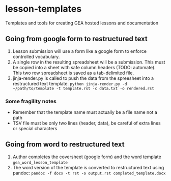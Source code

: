 # lesson-templates
Templates and tools for creating GEA hosted lessons and documentation

## Going from google form to restructured text

1. Lesson submission will use a form like a google form to enforce controlled
 vocabulary.
2. A single row in the resulting spreadsheet will be a submission. This must be
copied into a sheet with safe column headers (TODO: automate). This two row
spreadsheet is saved as a tab-delimited file.
3. jinja-render.py is called to push the data from the spreesheet into a
restructured text template.
  `python jinja-render.py -d ~/path/to/template -t template.rst -c data.txt -o rendered.rst`

### Some fragility notes
- Remember that the template name must actually be a file name not a path
- TSV file must be only two lines (header, data), be careful of extra lines or special characters


## Going from word to restructured text

1. Author completes the coversheet (google form) and the word template `gea_word_lesson_template`
2. The word version of the template is converted to restructured text using pandoc:
   `pandoc -f docx -t rst -o output.rst completed_template.docx `
